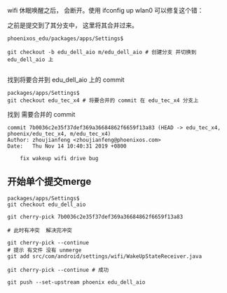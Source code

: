 wifi 休眠唤醒之后，  会断开。使用 ifconfig up wlan0 可以修复这个错：

之前是提交到了其分支中， 这里将其合并过来。



```shell
phoenixos_edu/packages/apps/Settings$

git checkout -b edu_dell_aio m/edu_dell_aio # 创建分支 并切换到 edu_dell_aio 上


```



找到将要合并到 edu_dell_aio 上的 commit

```shell
packages/apps/Settings$ 
git checkout edu_tec_x4 # 将要合并的 commit 在 edu_tec_x4 分支上
```

找到  需要合并的 commit

```shell
commit 7b0036c2e35f37def369a36684862f6659f13a83 (HEAD -> edu_tec_x4, phoenix/edu_tec_x4, m/edu_tec_x4)
Author: zhoujianfeng <zhoujianfeng@phoenixos.com>
Date:   Thu Nov 14 10:40:31 2019 +0800

    fix wakeup wifi drive bug
```





## 开始单个提交merge

```shell
packages/apps/Settings$
git checkout edu_dell_aio

git cherry-pick 7b0036c2e35f37def369a36684862f6659f13a83

# 此时有冲突  解决完冲突 

git cherry-pick --continue
# 提示 有文件 没有 unmerge
git add src/com/android/settings/wifi/WakeUpStateReceiver.java

git cherry-pick --continue # 成功

git push --set-upstream phoenix edu_dell_aio
```


